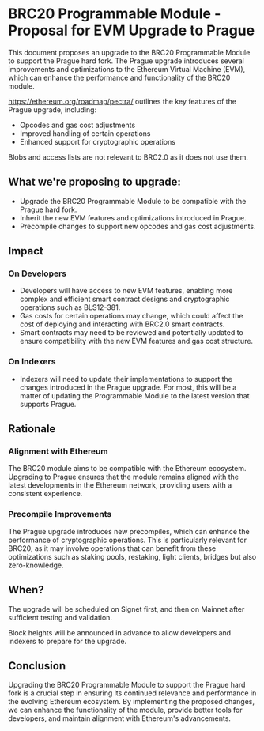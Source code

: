 # BRC20 Programmable Module - Proposal for EVM Upgrade to Prague

This document proposes an upgrade to the BRC20 Programmable Module to support the Prague hard fork. The Prague upgrade introduces several improvements and optimizations to the Ethereum Virtual Machine (EVM), which can enhance the performance and functionality of the BRC20 module.

https://ethereum.org/roadmap/pectra/ outlines the key features of the Prague upgrade, including:

- Opcodes and gas cost adjustments
- Improved handling of certain operations
- Enhanced support for cryptographic operations

Blobs and access lists are not relevant to BRC2.0 as it does not use them.

## What we're proposing to upgrade:

- Upgrade the BRC20 Programmable Module to be compatible with the Prague hard fork.
- Inherit the new EVM features and optimizations introduced in Prague.
- Precompile changes to support new opcodes and gas cost adjustments.

## Impact

### On Developers

- Developers will have access to new EVM features, enabling more complex and efficient smart contract designs and cryptographic operations such as BLS12-381.
- Gas costs for certain operations may change, which could affect the cost of deploying and interacting with BRC2.0 smart contracts.
- Smart contracts may need to be reviewed and potentially updated to ensure compatibility with the new EVM features and gas cost structure.

### On Indexers

- Indexers will need to update their implementations to support the changes introduced in the Prague upgrade. For most, this will be a matter of updating the Programmable Module to the latest version that supports Prague.

## Rationale

### Alignment with Ethereum

The BRC20 module aims to be compatible with the Ethereum ecosystem. Upgrading to Prague ensures that the module remains aligned with the latest developments in the Ethereum network, providing users with a consistent experience.

### Precompile Improvements

The Prague upgrade introduces new precompiles, which can enhance the performance of cryptographic operations. This is particularly relevant for BRC20, as it may involve operations that can benefit from these optimizations such as staking pools, restaking, light clients, bridges but also zero-knowledge.

## When?

The upgrade will be scheduled on Signet first, and then on Mainnet after sufficient testing and validation.

Block heights will be announced in advance to allow developers and indexers to prepare for the upgrade.

## Conclusion

Upgrading the BRC20 Programmable Module to support the Prague hard fork is a crucial step in ensuring its continued relevance and performance in the evolving Ethereum ecosystem. By implementing the proposed changes, we can enhance the functionality of the module, provide better tools for developers, and maintain alignment with Ethereum's advancements.